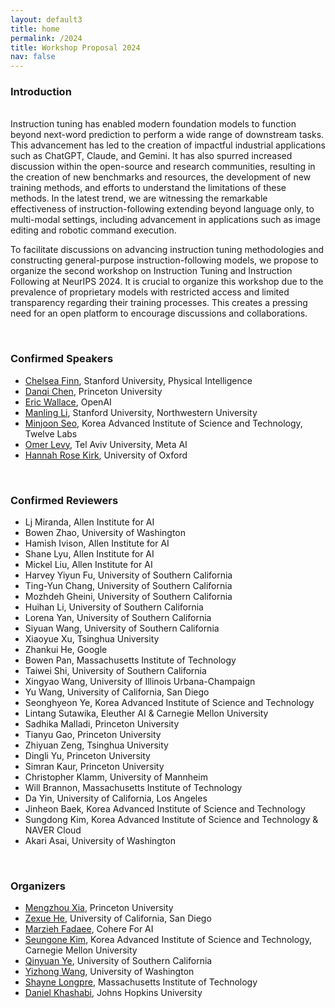 ```yaml
---
layout: default3
title: home
permalink: /2024
title: Workshop Proposal 2024
nav: false
---
```



### Introduction
<br>
Instruction tuning has enabled modern foundation models to function beyond next-word prediction to perform a wide range of downstream tasks. This advancement has led to the creation of impactful industrial applications such as ChatGPT, Claude, and Gemini. It has also spurred increased discussion within the open-source and research communities, resulting in the creation of new benchmarks and resources, the development of new training methods, and efforts to understand the limitations of these methods. 
In the latest trend, we are witnessing the remarkable effectiveness of instruction-following extending beyond language only, to multi-modal settings, including advancement in applications such as image editing and robotic command execution.

To facilitate discussions on advancing instruction tuning methodologies and constructing general-purpose instruction-following models, we propose to organize the second workshop on Instruction Tuning and Instruction Following at NeurIPS 2024. It is crucial to organize this workshop due to the prevalence of proprietary models with restricted access and limited transparency regarding their training processes. This creates a pressing need for an open platform to encourage discussions and collaborations.

<br>

### Confirmed Speakers

* [Chelsea Finn](https://ai.stanford.edu/%7Ecbfinn/), Stanford University, Physical Intelligence
* [Danqi Chen](https://www.cs.princeton.edu/%7Edanqic/), Princeton University
* [Eric Wallace](https://www.ericswallace.com/), OpenAI
* [Manling Li](https://limanling.github.io/), Stanford University, Northwestern University
* [Minjoon Seo](https://seominjoon.github.io/), Korea Advanced Institute of Science and Technology, Twelve Labs
* [Omer Levy](https://www.cs.tau.ac.il/%7Elevyomer/), Tel Aviv University, Meta AI
* [Hannah Rose Kirk](https://www.hannahrosekirk.com/), University of Oxford

<br>

### Confirmed Reviewers
* Lj Miranda, Allen Institute for AI
* Bowen Zhao, University of Washington
* Hamish Ivison, Allen Institute for AI
* Shane Lyu, Allen Institute for AI
* Mickel Liu, Allen Institute for AI
* Harvey Yiyun Fu, University of Southern California
* Ting-Yun Chang, University of Southern California
* Mozhdeh Gheini, University of Southern California
* Huihan Li, University of Southern California
* Lorena Yan, University of Southern California
* Siyuan Wang, University of Southern California
* Xiaoyue Xu, Tsinghua University
* Zhankui He, Google
* Bowen Pan, Massachusetts Institute of Technology
* Taiwei Shi, University of Southern California
* Xingyao Wang, University of Illinois Urbana-Champaign
* Yu Wang, University of California, San Diego
* Seonghyeon Ye, Korea Advanced Institute of Science and Technology
* Lintang Sutawika, Eleuther AI & Carnegie Mellon University
* Sadhika Malladi, Princeton University
* Tianyu Gao, Princeton University
* Zhiyuan Zeng, Tsinghua University
* Dingli Yu, Princeton University
* Simran Kaur, Princeton University
* Christopher Klamm, University of Mannheim
* Will Brannon, Massachusetts Institute of Technology
* Da Yin, University of California, Los Angeles
* Jinheon Baek, Korea Advanced Institute of Science and Technology
* Sungdong Kim, Korea Advanced Institute of Science and Technology & NAVER Cloud
* Akari Asai, University of Washington

<br>

### Organizers

* [Mengzhou Xia](https://xiamengzhou.github.io/), Princeton University
* [Zexue He](https://zexuehe.github.io/), University of California, San Diego
* [Marzieh Fadaee](https://marziehf.github.io/), Cohere For AI
* [Seungone Kim](https://seungonekim.github.io/), Korea Advanced Institute of Science and Technology, Carnegie Mellon University
* [Qinyuan Ye](https://yeqy.xyz/), University of Southern California
* [Yizhong Wang](https://homes.cs.washington.edu/%7Eyizhongw/), University of Washington
* [Shayne Longpre](https://www.shaynelongpre.com/), Massachusetts Institute of Technology
* [Daniel Khashabi](https://danielkhashabi.com/), Johns Hopkins University

<br>
<br>
